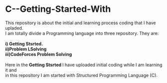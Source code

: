 # C--Getting-Started-With
This repository is about the initial and learning process coding that I have upladed. <br/> I am totally divide a Programming language
into three repository. They are: <br/><br/>
<b>i) Getting Stsrted.<br/>
ii)Problem LSolving<br/>
iii)CodeForces Problem Solving</b><br/><br/>
Here in the <b> Getting Stsrted </b> I have uploaded initial coding while I am learning it and<br/>
in this repository I am started with Structured Programming Language (C).

